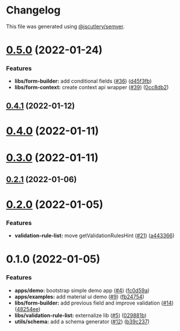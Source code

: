 # Changelog

This file was generated using [@jscutlery/semver](https://github.com/jscutlery/semver).

# [0.5.0](https://github.com/BedrockStreaming/forms/compare/v0.4.1...v0.5.0) (2022-01-24)


### Features

* **libs/form-builder:** add conditional fields ([#36](https://github.com/BedrockStreaming/forms/issues/36)) ([d45f3fb](https://github.com/BedrockStreaming/forms/commit/d45f3fbf4a9c44cafda30b92090d8ca2787cbb0f))
* **libs/form-context:** create context api wrapper ([#39](https://github.com/BedrockStreaming/forms/issues/39)) ([0cc8db2](https://github.com/BedrockStreaming/forms/commit/0cc8db268cc34a5f9c22344e8e2b58eac86208e4))



## [0.4.1](https://github.com/BedrockStreaming/forms/compare/v0.4.0...v0.4.1) (2022-01-12)



# [0.4.0](https://github.com/BedrockStreaming/forms/compare/v0.3.0...v0.4.0) (2022-01-11)



# [0.3.0](https://github.com/BedrockStreaming/forms/compare/v0.2.1...v0.3.0) (2022-01-11)



## [0.2.1](https://github.com/BedrockStreaming/forms/compare/v0.2.0...v0.2.1) (2022-01-06)



# [0.2.0](https://github.com/BedrockStreaming/forms/compare/v0.1.0...v0.2.0) (2022-01-05)


### Features

* **validation-rule-list:** move getValidationRulesHint ([#21](https://github.com/BedrockStreaming/forms/issues/21)) ([a443366](https://github.com/BedrockStreaming/forms/commit/a443366d84fa3753dc3e6f3980fbe737f05e6e09))



# 0.1.0 (2022-01-05)


### Features

* **apps/demo:** bootstrap simple demo app ([#4](https://github.com/BedrockStreaming/forms/issues/4)) ([fc0d59a](https://github.com/BedrockStreaming/forms/commit/fc0d59ab6e56bdbbdb47fabdcd6f208b68fbc3bb))
* **apps/examples:** add material ui demo ([#9](https://github.com/BedrockStreaming/forms/issues/9)) ([fb24754](https://github.com/BedrockStreaming/forms/commit/fb247542ef1c1b2f3a262f6712a63ab8d7f29e95))
* **libs/form-builder:** add previous field and improve validation ([#14](https://github.com/BedrockStreaming/forms/issues/14)) ([48254ee](https://github.com/BedrockStreaming/forms/commit/48254ee8025940c07ad71844b300d1fb8cc8af89))
* **libs/validation-rule-list:** externalize lib ([#5](https://github.com/BedrockStreaming/forms/issues/5)) ([029881b](https://github.com/BedrockStreaming/forms/commit/029881beaa784992bc0389a6eaf8fdc50ff6c44c))
* **utils/schema:** add a schema generator ([#12](https://github.com/BedrockStreaming/forms/issues/12)) ([b39c237](https://github.com/BedrockStreaming/forms/commit/b39c23798435ba4c92e9613a00ec73996eba8171))
